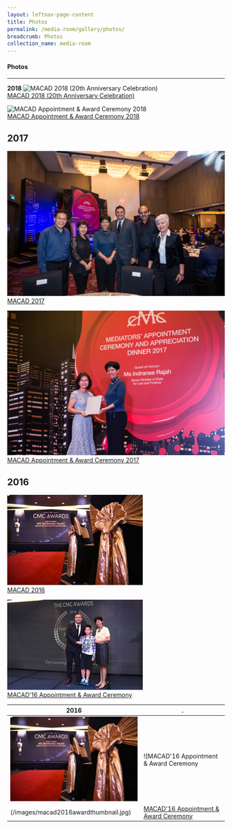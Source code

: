 ```yaml
---
layout: leftnav-page-content
title: Photos
permalink: /media-room/gallery/photos/
breadcrumb: Photos
collection_name: media-room
---
```


#### Photos
---

**2018**
![MACAD 2018 (20th Anniversary Celebration)](/images/MACAD2018-97.jpg)<br>
[MACAD 2018 (20th Anniversary Celebration)](https://www.mlaw.gov.sg/content/cmc/en/media-room/gallery/photos/MACAD2018.html)

![MACAD Appointment & Award Ceremony 2018](/images/P2M-Mediator-Appointment-Ceremony-P2-333.jpg)<br>
[MACAD Appointment & Award Ceremony 2018](https://www.mlaw.gov.sg/content/cmc/en/media-room/gallery/photos/MACAD-Appointment-Award-Ceremony-2018.html)

**2017**
---
![MACAD 2017](/images/MACAD2017-190.jpg)<br>
[MACAD 2017](https://www.mlaw.gov.sg/content/cmc/en/media-room/gallery/photos/MACAD2017.html)

![MACAD Appointment & Award Ceremony 2017](/images/MACAD2017-085.jpg)<br>
[MACAD Appointment & Award Ceremony 2017](https://www.mlaw.gov.sg/content/cmc/en/media-room/gallery/photos/MACAD-Appointment-Award-Ceremony-2017.html)

**2016**
---
![MACAD 2016](/images/macad2016thumbnail.jpg)<br>
[MACAD 2016](https://www.mlaw.gov.sg/content/cmc/en/media-room/gallery/photos/macad-2016.html)

![MACAD'16 Appointment & Award Ceremony](/images/macad2016awardthumbnail.jpg)<br>
[MACAD'16 Appointment & Award Ceremony](https://www.mlaw.gov.sg/content/cmc/en/media-room/gallery/photos/macad-2016---appointment-and-award-ceremony.html)

**2016**|.
------|-------
![MACAD 2016](/images/macad2016thumbnail.jpg) | ![MACAD'16 Appointment & Award Ceremony
(/images/macad2016awardthumbnail.jpg) |  [MACAD'16 Appointment & Award Ceremony](https://www.mlaw.gov.sg/content/cmc/en/media-room/gallery/photos/macad-2016---appointment-and-award-ceremony.html)

